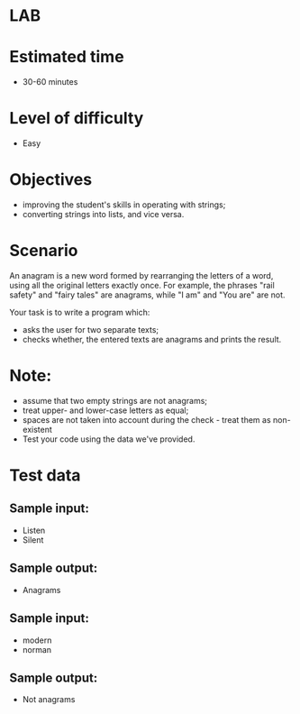 # LAB

# Estimated time
* 30-60 minutes

# Level of difficulty
* Easy

# Objectives
* improving the student's skills in operating with strings;
* converting strings into lists, and vice versa.
# Scenario
An anagram is a new word formed by rearranging the letters of a word, using all the original letters exactly once. For example, the phrases "rail safety" and "fairy tales" are anagrams, while "I am" and "You are" are not.

Your task is to write a program which:

* asks the user for two separate texts;
* checks whether, the entered texts are anagrams and prints the result.
# Note:

* assume that two empty strings are not anagrams;
* treat upper- and lower-case letters as equal;
* spaces are not taken into account during the check - treat them as non-existent
* Test your code using the data we've provided.

# Test data
## Sample input:

- Listen
- Silent

## Sample output:

* Anagrams


## Sample input:

- modern
- norman

## Sample output:

* Not anagrams